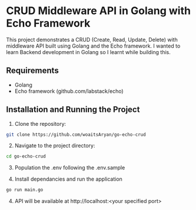 # CRUD Middleware API in Golang with Echo Framework

This project demonstrates a CRUD (Create, Read, Update, Delete) with middleware API built using Golang and the Echo framework. I wanted to learn Backend development in Golang so I learnt while building this.

## Requirements

- Golang
- Echo framework (github.com/labstack/echo)

## Installation and Running the Project

1. Clone the repository:

```bash
git clone https://github.com/woaitsAryan/go-echo-crud
```

2. Navigate to the project directory:
    
```bash
cd go-echo-crud
```

3. Population the .env following the .env.sample

4. Install dependancies and run the application

```bash
go run main.go
```
4. API will be available at http://localhost:\<your specified port>
   

